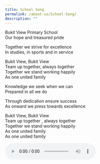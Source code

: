 ```yaml
---
title: School Song
permalink: /about-us/School-Song/
description: ""
---
```

Bukit View Primary School  
Our hope and treasured pride

Together we strive for excellence  
In studies, in sports and in service

Bukit View, Bukit View  
Team up together, always together  
Together we stand working happily  
As one united family

Knowledge we seek when we can  
Prepared in all we do

Through dedication ensure success  
As onward we press towards excellence

Bukit View, Bukit View  
Team up together , always together  
Together we stand working happily  
As one united family   
As one united family





<audio controls="">
  <source type="audio/ogg" src="horse.ogg">
  <source type="audio/mpeg" src="https://drive.google.com/drive/folders/1beYKI6BGpY2zO-_wJdQOfCtvP9lPukfd">
Your browser does not support the audio element.
</audio>




	
	